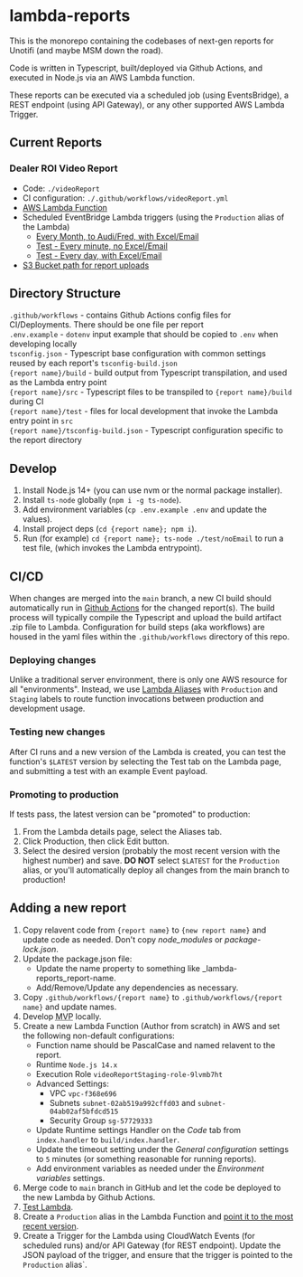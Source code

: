 # lambda-reports
This is the monorepo containing the codebases of next-gen reports for Unotifi (and maybe MSM down the road).

Code is written in Typescript, built/deployed via Github Actions, and executed in Node.js via an AWS Lambda function.

These reports can be executed via a scheduled job (using EventsBridge), a REST endpoint (using API Gateway), or any other supported AWS Lambda Trigger.

## Current Reports
### Dealer ROI Video Report
* Code: `./videoReport`
* CI configuration: `./.github/workflows/videoReport.yml`
* [AWS Lambda Function](https://console.aws.amazon.com/lambda/home?region=us-east-1#/functions/DealerROIVideoReport)
* Scheduled EventBridge Lambda triggers (using the `Production` alias of the Lambda)
    * [Every Month, to Audi/Fred, with Excel/Email](https://us-east-1.console.aws.amazon.com/events/home?region=us-east-1#/rules/VideoReportMonthlyToAudi)
    * [Test - Every minute, no Excel/Email](https://us-east-1.console.aws.amazon.com/events/home?region=us-east-1#/rules/VideoReportNoEmailTest)
    * [Test - Every day, with Excel/Email](https://us-east-1.console.aws.amazon.com/events/home?region=us-east-1#/rules/VideoReportWithEmailTest)
* [S3 Bucket path for report uploads](https://s3.console.aws.amazon.com/s3/buckets/unotifi-reports?region=us-east-1&prefix=video-report-3KCe4kZqXCkpZdp4/&showversions=false)

## Directory Structure
`.github/workflows` - contains Github Actions config files for CI/Deployments. There should be one file per report  
`.env.example` - `dotenv` input example that should be copied to `.env` when developing locally  
`tsconfig.json` - Typescript base configuration with common settings reused by each report's `tsconfig-build.json`  
`{report name}/build` - build output from Typescript transpilation, and used as the Lambda entry point  
`{report name}/src` - Typescript files to be transpiled to `{report name}/build` during CI  
`{report name}/test` - files for local development that invoke the Lambda entry point in `src`  
`{report name}/tsconfig-build.json` - Typescript configuration specific to the report directory  

## Develop
1. Install Node.js 14+ (you can use nvm or the normal package installer).
1. Install `ts-node` globally (`npm i -g ts-node`).
1. Add environment variables (`cp .env.example .env` and update the values).
1. Install project deps (`cd {report name}; npm i`).
1. Run (for example) `cd {report name}; ts-node ./test/noEmail` to run a test file, (which invokes the Lambda entrypoint).

## CI/CD
When changes are merged into the `main` branch, a new CI build should automatically run in [Github Actions](https://github.com/PerfectDayLLC/lambda-reports/actions) for the changed report(s). The build process will typically compile the Typescript and upload the build artifact .zip file to Lambda. Configuration for build steps (aka workflows) are housed in the yaml files within the `.github/workflows` directory of this repo.

### Deploying changes
Unlike a traditional server environment, there is only one AWS resource for all "environments". Instead, we use [Lambda Aliases](https://docs.aws.amazon.com/lambda/latest/dg/configuration-aliases.html) with `Production` and `Staging` labels to route function invocations between production and development usage.

### Testing new changes
After CI runs and a new version of the Lambda is created, you can test the function's `$LATEST` version by selecting the Test tab on the Lambda page, and submitting a test with an example Event payload.

### Promoting to production
If tests pass, the latest version can be "promoted" to production:
1. From the Lambda details page, select the Aliases tab.
1. Click Production, then click Edit button.
1. Select the desired version (probably the most recent version with the highest number) and save. **DO NOT** select `$LATEST` for the `Production` alias, or you'll automatically deploy all changes from the main branch to production!

## Adding a new report
1. Copy relavent code from `{report name}` to `{new report name}` and update code as needed. Don't copy _node_modules_ or _package-lock.json_.
1. Update the package.json file:
    * Update the name property to something like _lambda-reports_report-name.
    * Add/Remove/Update any dependencies as necessary.
1. Copy `.github/workflows/{report name}` to `.github/workflows/{report name}` and update names.
1. Develop <abbr title="Minimum Viable Product">MVP</abbr> locally.
1. Create a new Lambda Function (Author from scratch) in AWS and set the following non-default configurations:
    * Function name should be PascalCase and named relavent to the report.
    * Runtime `Node.js 14.x`
    * Execution Role `videoReportStaging-role-9lvmb7ht`
    * Advanced Settings:
        * VPC `vpc-f368e696`
        * Subnets `subnet-02ab519a992cffd03` and `subnet-04ab02af5bfdcd515`
        * Security Group `sg-57729333`
    * Update Runtime settings Handler on the _Code_ tab from `index.handler` to `build/index.handler`.
    * Update the timeout setting under the _General configuration_ settings to `5` minutes (or something reasonable for running reports).
    * Add environment variables as needed under the _Environment variables_ settings.
1. Merge code to `main` branch in GitHub and let the code be deployed to the new Lambda by Github Actions.
1. [Test Lambda](#testing-new-changes).
1. Create a `Production` alias in the Lambda Function and [point it to the most recent version](#promoting-to-production).
1. Create a Trigger for the Lambda using CloudWatch Events (for scheduled runs) and/or API Gateway (for REST endpoint). Update the JSON payload of the trigger, and ensure that the trigger is pointed to the `Production` alias`.